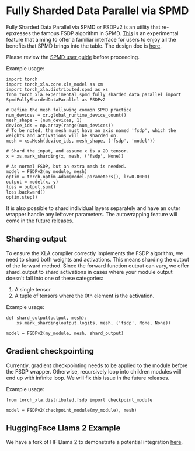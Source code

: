 # Fully Sharded Data Parallel via SPMD

Fully Sharded Data Parallel via SPMD or FSDPv2 is an utility that re-epxresses the famous FSDP algorithm in SPMD. [This](https://github.com/pytorch/xla/blob/master/torch_xla/experimental/spmd_fully_sharded_data_parallel.py) is
an experimental feature that aiming to offer a familiar interface for users to enjoy all the benefits that SPMD brings into
the table. The design doc is [here](https://github.com/pytorch/xla/issues/6379).

Please review the [SPMD user guide](./spmd.md) before proceeding.

Example usage:
```python3
import torch
import torch_xla.core.xla_model as xm
import torch_xla.distributed.spmd as xs
from torch_xla.experimental.spmd_fully_sharded_data_parallel import SpmdFullyShardedDataParallel as FSDPv2

# Define the mesh following common SPMD practice
num_devices = xr.global_runtime_device_count()
mesh_shape = (num_devices, 1)
device_ids = np.array(range(num_devices))
# To be noted, the mesh must have an axis named 'fsdp', which the weights and activations will be sharded on.
mesh = xs.Mesh(device_ids, mesh_shape, ('fsdp', 'model'))

# Shard the input, and assume x is a 2D tensor.
x = xs.mark_sharding(x, mesh, ('fsdp', None))

# As normal FSDP, but an extra mesh is needed.
model = FSDPv2(my_module, mesh)
optim = torch.optim.Adam(model.parameters(), lr=0.0001)
output = model(x, y)
loss = output.sum()
loss.backward()
optim.step()
```
It is also possible to shard individual layers separately and have an outer wrapper handle any leftover parameters. The autowrapping
feature will come in the future releases.

## Sharding output

To ensure the XLA compiler correctly implements the FSDP algorithm, we need to shard both weights and activations. This means sharding the output of the forward method. Since the forward function output can vary, we offer shard_output to shard activations in cases where your module output doesn't fall into one of these categories:
1. A single tensor
2. A tuple of tensors where the 0th element is the activation.

Example usage:
```python3
def shard_output(output, mesh):
    xs.mark_sharding(output.logits, mesh, ('fsdp', None, None))

model = FSDPv2(my_module, mesh, shard_output)
```

## Gradient checkpointing

Currently, gradient checkpointing needs to be applied to the module before the FSDP wrapper. Otherwise, recursively loop into children modules will end up with infinite loop. We will fix this issue in the future releases.

Example usage:
```python3
from torch_xla.distributed.fsdp import checkpoint_module

model = FSDPv2(checkpoint_module(my_module), mesh)
```

## HuggingFace Llama 2 Example
We have a fork of HF Llama 2 to demonstrate a potential integration [here](https://github.com/huggingface/transformers/compare/main...pytorch-tpu:transformers:llama2-spmd-fsdp).
